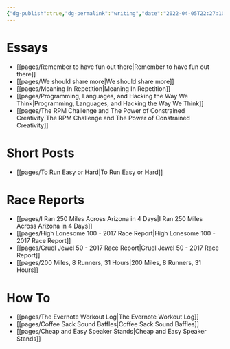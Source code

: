 ```yaml
---
{"dg-publish":true,"dg-permalink":"writing","date":"2022-04-05T22:27:10-04:00","lastmod":"2022-06-13T11:59:13-04:00","permalink":"/writing/","dgPassFrontmatter":true}
---
```


# Essays

- [[pages/Remember to have fun out there\|Remember to have fun out there]]
- [[pages/We should share more\|We should share more]]
- [[pages/Meaning In Repetition\|Meaning In Repetition]]
- [[pages/Programming, Languages, and Hacking the Way We Think\|Programming, Languages, and Hacking the Way We Think]]
- [[pages/The RPM Challenge and The Power of Constrained Creativity\|The RPM Challenge and The Power of Constrained Creativity]]

# Short Posts
- [[pages/To Run Easy or Hard\|To Run Easy or Hard]]

# Race Reports
- [[pages/I Ran 250 Miles Across Arizona in 4 Days\|I Ran 250 Miles Across Arizona in 4 Days]]
- [[pages/High Lonesome 100 - 2017 Race Report\|High Lonesome 100 - 2017 Race Report]]
- [[pages/Cruel Jewel 50 - 2017 Race Report\|Cruel Jewel 50 - 2017 Race Report]]
- [[pages/200 Miles, 8 Runners, 31 Hours\|200 Miles, 8 Runners, 31 Hours]]

# How To
- [[pages/The Evernote Workout Log\|The Evernote Workout Log]]
- [[pages/Coffee Sack Sound Baffles\|Coffee Sack Sound Baffles]]
- [[pages/Cheap and Easy Speaker Stands\|Cheap and Easy Speaker Stands]]
